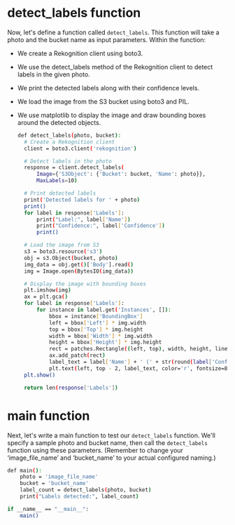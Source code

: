 # detect_labels function

Now, let's define a function called `detect_labels`. This function will take a photo and the bucket name as input parameters. Within the function:
* We create a Rekognition client using boto3.
* We use the detect_labels method of the Rekognition client to detect labels in the given photo.
* We print the detected labels along with their confidence levels.
* We load the image from the S3 bucket using boto3 and PIL.
* We use matplotlib to display the image and draw bounding boxes around the detected objects.

  ```sh
  def detect_labels(photo, bucket):
    # Create a Rekognition client
    client = boto3.client('rekognition')

    # Detect labels in the photo
    response = client.detect_labels(
        Image={'S3Object': {'Bucket': bucket, 'Name': photo}},
        MaxLabels=10)

    # Print detected labels
    print('Detected labels for ' + photo)
    print()
    for label in response['Labels']:
        print("Label:", label['Name'])
        print("Confidence:", label['Confidence'])
        print()

    # Load the image from S3
    s3 = boto3.resource('s3')
    obj = s3.Object(bucket, photo)
    img_data = obj.get()['Body'].read()
    img = Image.open(BytesIO(img_data))

    # Display the image with bounding boxes
    plt.imshow(img)
    ax = plt.gca()
    for label in response['Labels']:
        for instance in label.get('Instances', []):
            bbox = instance['BoundingBox']
            left = bbox['Left'] * img.width
            top = bbox['Top'] * img.height
            width = bbox['Width'] * img.width
            height = bbox['Height'] * img.height
            rect = patches.Rectangle((left, top), width, height, linewidth=1, edgecolor='r', facecolor='none')
            ax.add_patch(rect)
            label_text = label['Name'] + ' (' + str(round(label['Confidence'], 2)) + '%)'
            plt.text(left, top - 2, label_text, color='r', fontsize=8, bbox=dict(facecolor='white', alpha=0.7))
    plt.show()

    return len(response['Labels'])
  ```
# main function

Next, let's write a main function to test our `detect_labels` function. We'll specify a sample photo and bucket name, then call the `detect_labels` function 
using these parameters.
(Remember to change your ‘image_file_name’ and ‘bucket_name’ to your actual configured naming.)

```sh
def main():
    photo = 'image_file_name'
    bucket = 'bucket_name'
    label_count = detect_labels(photo, bucket)
    print("Labels detected:", label_count)

if __name__ == "__main__":
    main()
```

